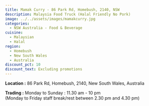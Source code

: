```yaml
---
title: Mamak Curry - 86 Park Rd, Homebush, 2140, NSW
description: Malaysia Food Truck (Halal Friendly No Pork)
image: ../../assets/images/mamakcurry.jpg
categories:
  - NSW Australia - Food & Beverage
cuisine:
  - Malaysian
  - Halal
region:
  - Homebush
  - New South Wales
  - Australia
discount_pct: 10
discount_text: Excluding promotions
---
```

**Location :** 86 Park Rd, Homebush, 2140, New South Wales, Australia

**Trading :** Monday to Sunday : 11.30 am - 10 pm\
(Monday to Friday staff break/rest between 2.30 pm and 4.30 pm)
